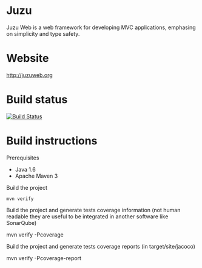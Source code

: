 # Juzu

Juzu Web is a web framework for developing MVC applications, emphasing on simplicity and type safety.

# Website

http://juzuweb.org

# Build status

[![Build Status](https://ci.exoplatform.org/buildStatus/icon?job=juzu-master-ci)](https://ci.exoplatform.org/job/juzu-master-ci/)

# Build instructions

Prerequisites
- Java 1.6
- Apache Maven 3

Build the project

    mvn verify

Build the project and generate tests coverage information (not human readable they are useful to be integrated in another software like SonarQube)

   mvn verify -Pcoverage

Build the project and generate tests coverage reports (in target/site/jacoco)

   mvn verify -Pcoverage-report
